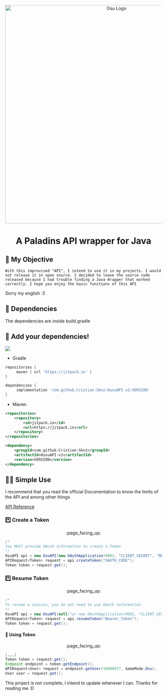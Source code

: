 <p align= "center">
<img src="https://i.imgur.com/TJCCSxO.png" alt="Osu Logo" width="700"/>	
<h1 align= "center"> A Paladins API wrapper for Java</h1>
</p>

## :paperclip: My Objective
`With this improvised "API", I intend to use it in my projects. I would not release it in open source. I decided to leave the source code released because I had trouble finding a Java Wrapper that worked correctly. I hope you enjoy the basic functions of this API`

Sorry my english :3

## :dvd: Dependencies
The dependencies are inside build.gradle

## :newspaper: Add your dependencies!
[![](https://jitpack.io/v/Cristian-Sknz/OusuAPI-v2.svg)](https://jitpack.io/#Cristian-Sknz/OusuAPI-v2)
* Gradle

```groovy
repositories {
     maven { url 'https://jitpack.io' }
}

dependencies {
     implementation 'com.github.Cristian-Sknz:OusuAPI-v2:VERSION'
}
```
* Maven
```xml
<repositories>
	<repository>
	    <id>jitpack.io</id>
	    <url>https://jitpack.io</url>
	</repository>
</repositories>

<dependency>
    <groupId>com.github.Cristian-Sknz</groupId>
    <artifactId>OusuAPI-v2</artifactId>
    <version>VERSION</version>
</dependency>
```
## :man_teacher: Simple Use
I recommend that you read the official Documentation to know the limits of the API and among other things

[API Reference](https://osu.ppy.sh/docs/index.html#introduction)

### :asterisk: Create a Token
<p align="center">
:page_facing_up:
</p>

```java
/*
You MUST provide OAuth information to create a Token
*/
OsuAPI api = new OsuAPI(new OAuthApplication(0001, "CLIENT_SECRET", "REDIRECT_URI"));
APIRequest<Token> request = api.createToken("OAUTH_CODE");
Token token = request.get();
```

### :asterisk: Resume Token
<p align="center">
:page_facing_up:
</p>

```java
/*
To resume a session, you do not need to use OAuth information
*/
OsuAPI api = new OsuAPI(null/*or new OAuthApplication(0001, "CLIENT_SECRET", "REDIRECT_URI") */);
APIRequest<Token> request = api.resumeToken("Bearer_Token");
Token token = request.get();
```

#### :link: Using Token
<p align="center">
:page_facing_up:
</p>

```java
[...]
Token token = request.get();
Endpoint endpoint = token.getEndpoint();
APIRequest<User> request = endpoint.getUser(10906977, GameMode.Osu);
User user = request.get();

```

This project is not complete, I intend to update whenever I can.
Thanks for reading me :D
